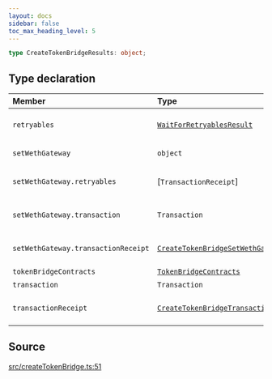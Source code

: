 ```yaml
---
layout: docs
sidebar: false
toc_max_heading_level: 5
---
```


```ts
type CreateTokenBridgeResults: object;
```

## Type declaration

| Member | Type | Description |
| :------ | :------ | :------ |
| `retryables` | [`WaitForRetryablesResult`](../../createTokenBridgePrepareTransactionReceipt/type-aliases/WaitForRetryablesResult.md) | Retryable transaction receipts of createTokenBridgePrepareTransactionReceipt ([WaitForRetryablesResult](../../createTokenBridgePrepareTransactionReceipt/type-aliases/WaitForRetryablesResult.md)) |
| `setWethGateway` | `object` | Optional: createTokenBridgePrepareSetWethGatewayTransaction's result |
| `setWethGateway.retryables` | [`TransactionReceipt`] | Retryable transaction receipt of createTokenBridgePrepareSetWethGatewayTransactionReceipt ([WaitForRetryablesResult](../../createTokenBridgePrepareTransactionReceipt/type-aliases/WaitForRetryablesResult.md)) |
| `setWethGateway.transaction` | `Transaction` | Transaction of createTokenBridgePrepareSetWethGatewayTransactionReceipt (Transaction) |
| `setWethGateway.transactionReceipt` | [`CreateTokenBridgeSetWethGatewayTransactionReceipt`](../../createTokenBridgePrepareSetWethGatewayTransactionReceipt/type-aliases/CreateTokenBridgeSetWethGatewayTransactionReceipt.md) | Transaction receipt of createTokenBridgePrepareSetWethGatewayTransactionReceipt ([createTokenBridgePrepareSetWethGatewayTransactionReceipt](../../createTokenBridgePrepareSetWethGatewayTransactionReceipt/functions/createTokenBridgePrepareSetWethGatewayTransactionReceipt.md)) |
| `tokenBridgeContracts` | [`TokenBridgeContracts`](../../types/TokenBridgeContracts/type-aliases/TokenBridgeContracts.md) | Core token bridge contracts ([TokenBridgeContracts](../../types/TokenBridgeContracts/type-aliases/TokenBridgeContracts.md)) |
| `transaction` | `Transaction` | Transaction of createTokenBridgePrepareTransactionRequest |
| `transactionReceipt` | [`CreateTokenBridgeTransactionReceipt`](../../createTokenBridgePrepareTransactionReceipt/type-aliases/CreateTokenBridgeTransactionReceipt.md) | Transaction receipt of createTokenBridgePrepareTransactionReceipt ([CreateTokenBridgeTransactionReceipt](../../createTokenBridgePrepareTransactionReceipt/type-aliases/CreateTokenBridgeTransactionReceipt.md)) |

## Source

[src/createTokenBridge.ts:51](https://github.com/OffchainLabs/arbitrum-orbit-sdk/blob/9d5595a042e42f7d6b9af10a84816c98ea30f330/src/createTokenBridge.ts#L51)
